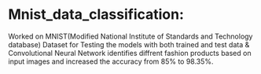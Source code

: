 # Mnist_data_classification:

Worked on MNIST(Modified National Institute of Standards and Technology database) Dataset for Testing the models with both trained and test data \& Convolutional Neural Network identifies diffrent fashion products based on input images and increased the accuracy from 85\% to 98.35\%.
